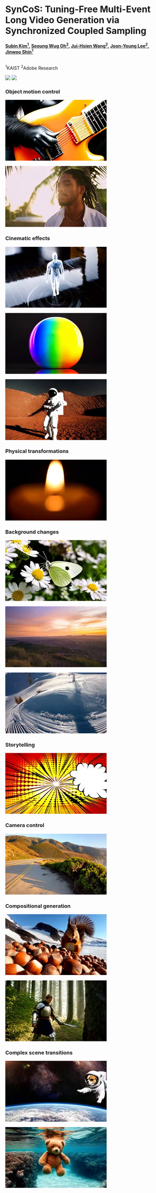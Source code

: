 # SynCoS: Tuning-Free Multi-Event Long Video Generation via Synchronized Coupled Sampling

**[Subin Kim<sup>1</sup>](https://subin-kim-cv.github.io/), 
[Seoung Wug Oh<sup>2</sup>](https://sites.google.com/view/seoungwugoh/), 
[Jui-Hsien Wang<sup>2</sup>](https://juiwang.com/), 
[Joon-Young Lee<sup>2</sup>](https://joonyoung-cv.github.io/), 
[Jinwoo Shin<sup>1](https://alinlab.kaist.ac.kr/shin.html)**


<br>
<sup>1</sup>KAIST
<sup>2</sup>Adobe Research


<a href='https://arxiv.org/abs/2503.08605'><img src='https://img.shields.io/badge/ArXiv-2503.08605-red'></a> 
<a href='https://syncos2025.github.io/'><img src='https://img.shields.io/badge/Project-Page-Green'></a>

### Object motion control
[![gorilla](https://github.com/subin-kim-cv/SynCoS/blob/main/assets/images/gorilla.png)](https://github.com/subin-kim-cv/SynCoS/blob/main/assets/gorilla.mp4)

[![Jamaican](https://github.com/subin-kim-cv/SynCoS/blob/main/assets/images/jamaican.png)](https://github.com/subin-kim-cv/SynCoS/blob/main/assets/jamaican.mp4)


### Cinematic effects
[![figure](https://github.com/subin-kim-cv/SynCoS/blob/main/assets/images/figure.png)](https://github.com/subin-kim-cv/SynCoS/blob/main/assets/figure.mp4)

[![apple](https://github.com/subin-kim-cv/SynCoS/blob/main/assets/images/apple.png)](https://drive.google.com/file/d/1WRTUMpgny_0a3Nbcv4wvUu2pYiT_4awX/view?usp=drive_link)

[![astronaut](https://github.com/subin-kim-cv/SynCoS/blob/main/assets/images/astronaut.png)](https://github.com/subin-kim-cv/SynCoS/blob/main/assets/astronaut.mp4)

### Physical transformations
[![candle](https://github.com/subin-kim-cv/SynCoS/blob/main/assets/images/candle.png)](https://github.com/subin-kim-cv/SynCoS/blob/main/assets/candle.mp4)

### Background changes
[![butterfly](https://github.com/subin-kim-cv/SynCoS/blob/main/assets/images/butterfly.png)](https://github.com/subin-kim-cv/SynCoS/blob/main/assets/butterfly.mp4)

[![city](https://github.com/subin-kim-cv/SynCoS/blob/main/assets/images/city.png)](https://github.com/subin-kim-cv/SynCoS/blob/main/assets/city.mp4)

[![surfing](https://github.com/subin-kim-cv/SynCoS/blob/main/assets/images/surfing.png)](https://github.com/subin-kim-cv/SynCoS/blob/main/assets/surfing.mp4)


### Storytelling
[![bear](https://github.com/subin-kim-cv/SynCoS/blob/main/assets/images/bear.png)](https://github.com/subin-kim-cv/SynCoS/blob/main/assets/bear.mp4)



### Camera control
[![beach](https://github.com/subin-kim-cv/SynCoS/blob/main/assets/images/beach.png)](https://github.com/subin-kim-cv/SynCoS/blob/main/assets/beach.mp4)


### Compositional generation
[![squirrel](https://github.com/subin-kim-cv/SynCoS/blob/main/assets/images/squirrel.png)](https://github.com/subin-kim-cv/SynCoS/blob/main/assets/squirrel.mp4)


[![travelers](https://github.com/subin-kim-cv/SynCoS/blob/main/assets/images/travelers.png)](https://github.com/subin-kim-cv/SynCoS/blob/main/assets/travelers.mp4)



### Complex scene transitions
[![chihuahua](https://github.com/subin-kim-cv/SynCoS/blob/main/assets/images/chihuahua.png)](https://github.com/subin-kim-cv/SynCoS/blob/main/assets/chihuahua.mp4)

[![teddybear](https://github.com/subin-kim-cv/SynCoS/blob/main/assets/images/teddybear.png)](https://github.com/subin-kim-cv/SynCoS/blob/main/assets/teddybear.mp4)
